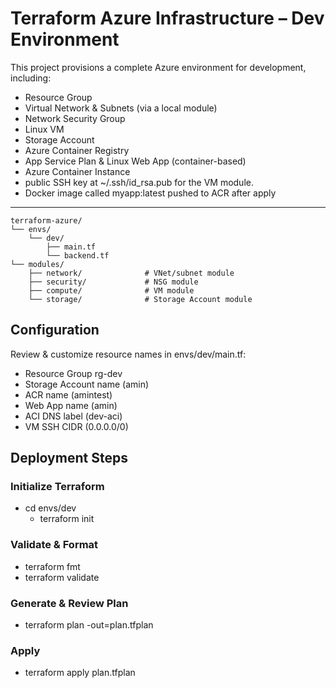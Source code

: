 # Terraform Azure Infrastructure – Dev Environment

This project provisions a complete Azure environment for development, including:

- Resource Group  
- Virtual Network & Subnets (via a local module)  
- Network Security Group  
- Linux VM  
- Storage Account  
- Azure Container Registry  
- App Service Plan & Linux Web App (container-based)  
- Azure Container Instance  
- public SSH key at ~/.ssh/id_rsa.pub for the VM module.
- Docker image called myapp:latest pushed to ACR after apply

---


```
terraform-azure/
└── envs/
    └── dev/
        ├── main.tf            
        └── backend.tf        
└── modules/
    ├── network/              # VNet/subnet module
    ├── security/             # NSG module
    ├── compute/              # VM module
    └── storage/              # Storage Account module

```

## Configuration
Review & customize resource names in envs/dev/main.tf:

- Resource Group rg-dev
- Storage Account name (amin)
- ACR name (amintest)
- Web App name (amin)
- ACI DNS label (dev-aci)
- VM SSH CIDR (0.0.0.0/0)


## Deployment Steps

### Initialize Terraform
- cd envs/dev
     - terraform init

### Validate & Format

- terraform fmt 
- terraform validate

### Generate & Review Plan

- terraform plan -out=plan.tfplan

### Apply

- terraform apply plan.tfplan


